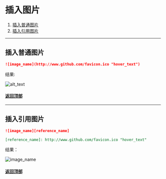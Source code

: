 [0.0]: #插入图片
[1.0]: #插入普通图片
[2.0]: #插入引用图片

# 插入图片
1. [插入普通图片][1.0]
2. [插入引用图片][2.0]

---

## 插入普通图片
```Markdown
![image_name](http://www.github.com/favicon.ico "hover_text")
```
结果:

![alt_text](http://www.github.com/favicon.ico "hover_text")

#### [返回顶部][0.0]

---

## 插入引用图片
```Markdown
![image_name][reference_name]

[reference_name]: http://www.github.com/favicon.ico "hover_text"
```
结果：

![image_name][reference_name]

[reference_name]: http://www.github.com/favicon.ico "hover_text"

#### [返回顶部][0.0]